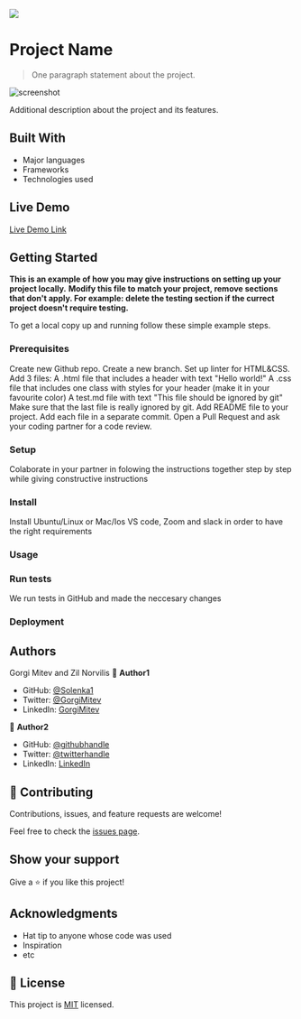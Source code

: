 ![](https://img.shields.io/badge/Microverse-blueviolet)

# Project Name

> One paragraph statement about the project.

![screenshot](./app_screenshot.png)

Additional description about the project and its features.

## Built With

- Major languages
- Frameworks
- Technologies used

## Live Demo

[Live Demo Link](https://livedemo.com)


## Getting Started

**This is an example of how you may give instructions on setting up your project locally.**
**Modify this file to match your project, remove sections that don't apply. For example: delete the testing section if the currect project doesn't require testing.**


To get a local copy up and running follow these simple example steps.

### Prerequisites
Create new Github repo.
Create a new branch.
Set up linter for HTML&CSS.
Add 3 files:
A .html file that includes a header with text "Hello world!"
A .css file that includes one class with styles for your header (make it in your favourite color)
A test.md file with text "This file should be ignored by git"
Make sure that the last file is really ignored by git.
Add README file to your project.
Add each file in a separate commit.
Open a Pull Request and ask your coding partner for a code review.

### Setup
Colaborate in your partner in folowing the instructions together step by step while giving constructive instructions
### Install
Install Ubuntu/Linux or Mac/Ios 
VS code, Zoom and slack in order to have the right requirements
### Usage

### Run tests
We run tests in GitHub and made the neccesary changes
### Deployment



## Authors
Gorgi Mitev and Zil Norvilis
👤 **Author1**

- GitHub: [@Solenka1](https://github.com/Solenka1)
- Twitter: [@GorgiMitev](:https://twitter.com/GorgiMitev)
- LinkedIn: [GorgiMitev](https://www.linkedin.com/in/gorgi-mitev-a350311b8/)

👤 **Author2**

- GitHub: [@githubhandle](https://github.com/githubhandle)
- Twitter: [@twitterhandle](https://twitter.com/twitterhandle)
- LinkedIn: [LinkedIn](https://linkedin.com/linkedinhandle)

## 🤝 Contributing

Contributions, issues, and feature requests are welcome!

Feel free to check the [issues page](issues/).

## Show your support

Give a ⭐️ if you like this project!

## Acknowledgments

- Hat tip to anyone whose code was used
- Inspiration
- etc

## 📝 License

This project is [MIT](lic.url) licensed.